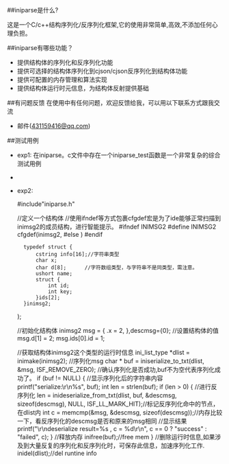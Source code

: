 
##iniparse是什么?
    
这是一个C/c++结构序列化/反序列化框架,它的使用非常简单,高效,不添加任何心理负担。

##iniparse有哪些功能？

* 提供结构体的序列化和反序列化功能
* 提供可选择的结构体序列化到cjson/cjson反序列化到结构体功能
* 提供可配置的内存管理和算法实现
* 提供结构体运行时元信息，为结构体反射提供基础


##有问题反馈
在使用中有任何问题，欢迎反馈给我，可以用以下联系方式跟我交流

* 邮件(431159416@qq.com)

##测试用例
* exp1: 在iniparse。c文件中存在一个iniparse_test函数是一个非常复杂的综合测试用例
* 
* exp2: 


    #include"iniparse.h"
    
	//定义一个结构体
	//使用ifndef等方式包裹cfgdef宏是为了ide能够正常扫描到inimsg2的成员结构，进行智能提示。
	#ifndef INIMSG2
		#define INIMSG2
		cfgdef(inimsg2,
	#else
		)
	#endif
	
		typedef struct {
			cstring info[16];//字符串类型
			char x;
			char d[8];		//字符数组类型，与字符串不是同类型，需注意。
			ushort name;
			struct {
				int id;
				int key;
			}ids[2];
		}inimsg2;
	);
	
	//初始化结构体
	inimsg2 msg = {
		.x = 2,
	},descmsg={0};
	//设置结构体的值
	msg.d[1] = 2;
	msg.ids[0].id = 1;
	
	//获取结构体inimsg2这个类型的运行时信息
	ini_list_type *dlist = inimake(inimsg2);
	//序列化msg
	char * buf = iniserialize_to_txt(dlist, &msg, ISF_REMOVE_ZERO);
	//确认序列化是否成功,buf不为空代表序列化成功了。
	if (buf != NULL)
	{
		//显示序列化后的字符串内容
		printf("serialize:\r\n%s", buf);
		int len = strlen(buf);
		if (len > 0) {
			//进行反序列化
			len = inideserialize_from_txt(dlist, buf, &descmsg, sizeof(descmsg), NULL, ISF_LL_MARK_HIT);//标记反序列化命中的节点，在dlist内
			int c = memcmp(&msg, &descmsg, sizeof(descmsg));//内存比较一下，看反序列化的descmsg是否和原来的msg相同
			//显示结果
			printf("\r\ndeserialize result=%s , c = %d\r\n", c == 0 ? "success" : "failed", c);
		}
		//释放内存
		inifree(buf);//free mem
	}
	//删除运行时信息,如果涉及到大量反复的序列化和反序列化时，可保存此信息，加速序列化工作.
	inidel(dlist);//del runtine info